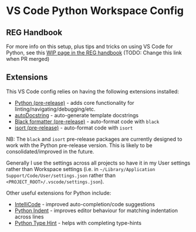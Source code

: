 # VS Code Python Workspace Config

## REG Handbook

For more info on this setup, plus tips and tricks on using VS Code for Python, see this [WIP page in the REG handbook](https://github.com/alan-turing-institute/REG-handbook/blob/how-tos/python/content/docs/how_tos/python.md) (TODO: Change this link when PR merged)

## Extensions

This VS Code config relies on having the following extensions installed:

- [Python (pre-release)](https://marketplace.visualstudio.com/items?itemName=ms-python.python) - adds core functionality for linting/navigating/debugging/etc.
- [autoDocstring](https://marketplace.visualstudio.com/items?itemName=njpwerner.autodocstring) - auto-generate template docstrings
- [Black formatter (pre-release)](https://marketplace.visualstudio.com/items?itemName=ms-python.black-formatter) - auto-format code with `black`
- [isort (pre-release)](https://marketplace.visualstudio.com/items?itemName=ms-python.isort) - auto-format code with `isort`

NB: The `black` and `isort` pre-release packages are currently designed to work with the Python pre-release version. This is likely to be consolidated/improved in the future.

Generally I use the settings across all projects so have it in my User settings rather than Workspace settings (i.e. in `~/Library/Application Support/Code/User/settings.json` rather than `<PROJECT_ROOT>/.vscode/settings.json`).

Other useful extensions for Python include:

- [IntelliCode](https://marketplace.visualstudio.com/items?itemName=VisualStudioExptTeam.vscodeintellicode) - improved auto-completion/code suggestions
- [Python Indent](https://marketplace.visualstudio.com/items?itemName=KevinRose.vsc-python-indent) - improves editor behaviour for matching indentation across lines
- [Python Type Hint](https://marketplace.visualstudio.com/items?itemName=njqdev.vscode-python-typehint) - helps with completing type-hints
